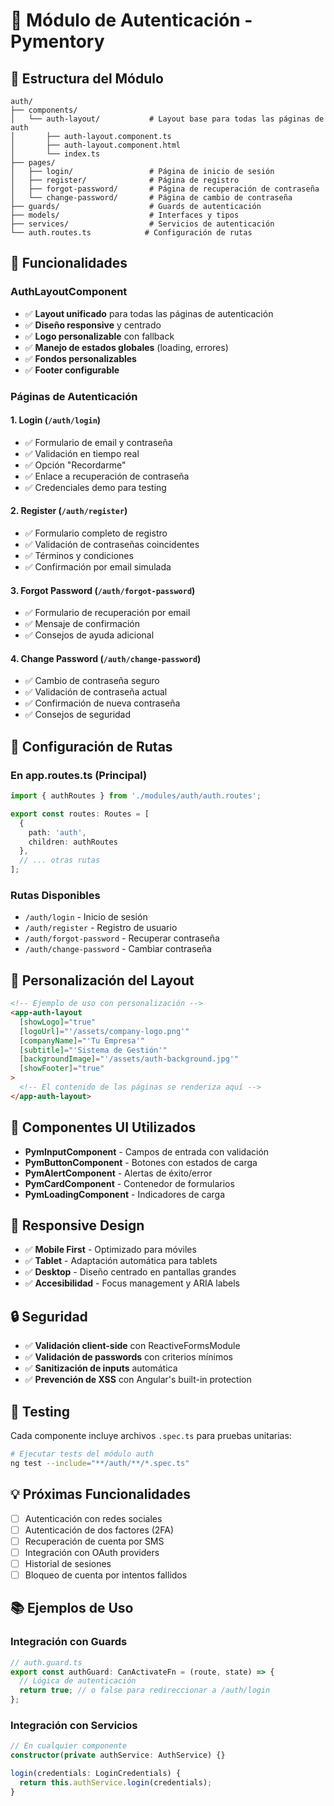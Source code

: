 # 🔐 Módulo de Autenticación - Pymentory

## 📁 **Estructura del Módulo**

```
auth/
├── components/
│   └── auth-layout/           # Layout base para todas las páginas de auth
│       ├── auth-layout.component.ts
│       ├── auth-layout.component.html
│       └── index.ts
├── pages/
│   ├── login/                 # Página de inicio de sesión
│   ├── register/              # Página de registro
│   ├── forgot-password/       # Página de recuperación de contraseña
│   └── change-password/       # Página de cambio de contraseña
├── guards/                    # Guards de autenticación
├── models/                    # Interfaces y tipos
├── services/                  # Servicios de autenticación
└── auth.routes.ts            # Configuración de rutas
```

## 🎯 **Funcionalidades**

### **AuthLayoutComponent**
- ✅ **Layout unificado** para todas las páginas de autenticación
- ✅ **Diseño responsive** y centrado
- ✅ **Logo personalizable** con fallback
- ✅ **Manejo de estados globales** (loading, errores)
- ✅ **Fondos personalizables**
- ✅ **Footer configurable**

### **Páginas de Autenticación**

#### **1. Login** (`/auth/login`)
- ✅ Formulario de email y contraseña
- ✅ Validación en tiempo real
- ✅ Opción "Recordarme"
- ✅ Enlace a recuperación de contraseña
- ✅ Credenciales demo para testing

#### **2. Register** (`/auth/register`)
- ✅ Formulario completo de registro
- ✅ Validación de contraseñas coincidentes
- ✅ Términos y condiciones
- ✅ Confirmación por email simulada

#### **3. Forgot Password** (`/auth/forgot-password`)
- ✅ Formulario de recuperación por email
- ✅ Mensaje de confirmación
- ✅ Consejos de ayuda adicional

#### **4. Change Password** (`/auth/change-password`)
- ✅ Cambio de contraseña seguro
- ✅ Validación de contraseña actual
- ✅ Confirmación de nueva contraseña
- ✅ Consejos de seguridad

## 🚀 **Configuración de Rutas**

### **En app.routes.ts (Principal)**
```typescript
import { authRoutes } from './modules/auth/auth.routes';

export const routes: Routes = [
  {
    path: 'auth',
    children: authRoutes
  },
  // ... otras rutas
];
```

### **Rutas Disponibles**
- `/auth/login` - Inicio de sesión
- `/auth/register` - Registro de usuario
- `/auth/forgot-password` - Recuperar contraseña
- `/auth/change-password` - Cambiar contraseña

## 🎨 **Personalización del Layout**

```html
<!-- Ejemplo de uso con personalización -->
<app-auth-layout
  [showLogo]="true"
  [logoUrl]="'/assets/company-logo.png'"
  [companyName]="'Tu Empresa'"
  [subtitle]="'Sistema de Gestión'"
  [backgroundImage]="'/assets/auth-background.jpg'"
  [showFooter]="true"
>
  <!-- El contenido de las páginas se renderiza aquí -->
</app-auth-layout>
```

## 🔧 **Componentes UI Utilizados**

- **PymInputComponent** - Campos de entrada con validación
- **PymButtonComponent** - Botones con estados de carga
- **PymAlertComponent** - Alertas de éxito/error
- **PymCardComponent** - Contenedor de formularios
- **PymLoadingComponent** - Indicadores de carga

## 📱 **Responsive Design**

- ✅ **Mobile First** - Optimizado para móviles
- ✅ **Tablet** - Adaptación automática para tablets
- ✅ **Desktop** - Diseño centrado en pantallas grandes
- ✅ **Accesibilidad** - Focus management y ARIA labels

## 🔒 **Seguridad**

- ✅ **Validación client-side** con ReactiveFormsModule
- ✅ **Validación de passwords** con criterios mínimos
- ✅ **Sanitización de inputs** automática
- ✅ **Prevención de XSS** con Angular's built-in protection

## 🧪 **Testing**

Cada componente incluye archivos `.spec.ts` para pruebas unitarias:

```bash
# Ejecutar tests del módulo auth
ng test --include="**/auth/**/*.spec.ts"
```

## 💡 **Próximas Funcionalidades**

- [ ] Autenticación con redes sociales
- [ ] Autenticación de dos factores (2FA)
- [ ] Recuperación de cuenta por SMS
- [ ] Integración con OAuth providers
- [ ] Historial de sesiones
- [ ] Bloqueo de cuenta por intentos fallidos

## 📚 **Ejemplos de Uso**

### **Integración con Guards**
```typescript
// auth.guard.ts
export const authGuard: CanActivateFn = (route, state) => {
  // Lógica de autenticación
  return true; // o false para redireccionar a /auth/login
};
```

### **Integración con Servicios**
```typescript
// En cualquier componente
constructor(private authService: AuthService) {}

login(credentials: LoginCredentials) {
  return this.authService.login(credentials);
}
```